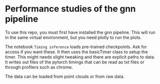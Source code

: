 # Performance studies of the gnn pipeline

To use this repo, you must first have installed the gnn pipeline. 
This will run in the same virtual environment, but you need plotly to run the plots.

The notebook `Timing inference` loads pre-trained checkpoints. Ask for access if you want these.
It then uses the basicTimer class to setup the timer. This might needs slight tweaking
and there are explicit paths to data. It writes out files of the pytorch timings that can 
be read as txt files or through profilers such as chrome. 

The data can be loaded from point clouds or from raw data. 

